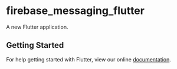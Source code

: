 # firebase_messaging_flutter

A new Flutter application.

## Getting Started

For help getting started with Flutter, view our online
[documentation](https://flutter.io/).
